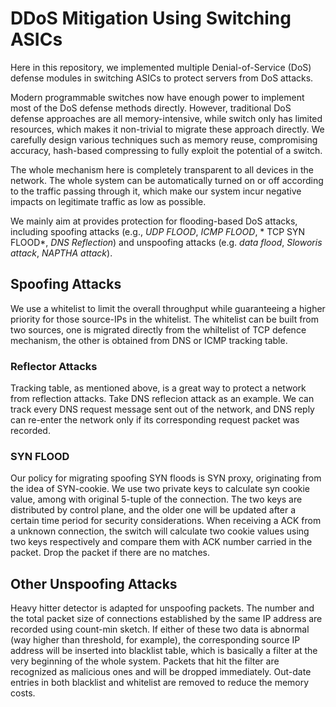 # DDoS Mitigation Using Switching ASICs
Here in this repository, we implemented multiple Denial-of-Service (DoS) defense modules in switching ASICs to protect servers from DoS attacks.

Modern programmable switches now have enough power to implement most of the DoS defense methods directly. However, traditional DoS defense approaches are all memory-intensive, while switch only has limited resources, which makes it non-trivial to migrate these approach directly. We carefully design various techniques such as memory reuse, compromising accuracy, hash-based compressing to fully exploit the potential of a switch.

The whole mechanism here is completely transparent to all devices in the network. The whole system can be automatically turned on or off according to the traffic passing through it, which make our system incur negative impacts on legitimate traffic as low as possible.

We mainly aim at provides protection for flooding-based DoS attacks, including spoofing attacks (e.g., *UDP FLOOD*, *ICMP FLOOD*, * TCP SYN FLOOD*, *DNS Reflection*) and unspoofing attacks (e.g. *data flood*, *Sloworis attack*, *NAPTHA attack*).

## Spoofing Attacks
We use a whitelist to limit the overall throughput while guaranteeing a higher priority for those source-IPs in the whitelist. The whitelist can be built from two sources, one is migrated directly from the whiltelist of TCP defence mechanism, the other is obtained from DNS or ICMP tracking table.
### Reflector Attacks 
Tracking table, as mentioned above, is a great way to protect a network from reflection attacks. Take DNS reflecion attack as an example. We can track every DNS request message sent out of the network, and DNS reply can re-enter the network only if its corresponding request packet was recorded.

### SYN FLOOD
Our policy for migrating spoofing SYN floods is SYN proxy, originating from the idea of SYN-cookie. We use two private keys to calculate syn cookie value, among with original 5-tuple of the connection. The two keys are distributed by control plane, and the older one will be updated after a certain time period for security considerations. When receiving a ACK from a unknown connection, the switch will calculate two cookie values using two keys respectively and compare them with ACK number carried in the packet. Drop the packet if there are no matches. 


## Other Unspoofing Attacks
Heavy hitter detector is adapted for unspoofing packets. The number and the total packet size of connections established by the same IP address are recorded using count-min sketch. If either of these two data is abnormal (way higher than threshold, for example), the corresponding source IP address will be inserted into blacklist table, which is basically a filter at the very beginning of the whole system. Packets that hit the filter are recognized as malicious ones and will be dropped immediately. Out-date entries in both blacklist and whitelist are removed to reduce the memory costs.

 